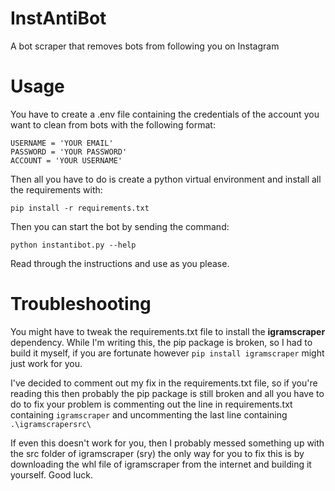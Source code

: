 # InstAntiBot
A bot scraper that removes bots from following you on Instagram

# Usage
You have to create a .env file containing the credentials of the account you want to clean from bots with the following format:
```
USERNAME = 'YOUR EMAIL'
PASSWORD = 'YOUR PASSWORD'
ACCOUNT = 'YOUR USERNAME'
```
Then all you have to do is create a python virtual environment and install all the requirements with:
```
pip install -r requirements.txt
```
Then you can start the bot by sending the command:
```
python instantibot.py --help
```
Read through the instructions and use as you please.

# Troubleshooting
You might have to tweak the requirements.txt file to install the **igramscraper** dependency.
While I'm writing this, the pip package is broken, so I had to build it myself, if you are fortunate however `pip install igramscraper` might just work for you.

I've decided to comment out my fix in the requirements.txt file, so if you're reading this then probably the pip package is still broken and all you have to do to fix your problem is commenting out the line in requirements.txt containing `igramscraper` and uncommenting the last line containing `.\igramscrapersrc\`

If even this doesn't work for you, then I probably messed something up with the src folder of igramscraper (sry) the only way for you to fix this is by downloading the whl file of igramscraper from the internet and building it yourself. Good luck.  
